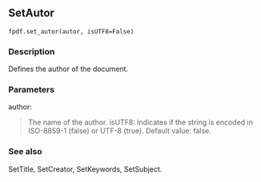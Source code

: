 ## SetAutor ##
```
fpdf.set_autor(autor, isUTF8=False)
```
### Description ###

Defines the author of the document.

### Parameters ###

author:
> The name of the author.
isUTF8:
> Indicates if the string is encoded in ISO-8859-1 (false) or UTF-8 (true).
> Default value: false.

### See also ###

SetTitle, SetCreator, SetKeywords, SetSubject.